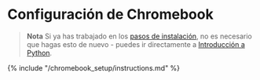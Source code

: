 # Configuración de Chromebook

> **Nota** Si ya has trabajado en los [pasos de instalación](../installation/README.md), no es necesario que hagas esto de nuevo - puedes ir directamente a [Introducción a Python](../python_introduction/README.md).

{% include "/chromebook_setup/instructions.md" %}